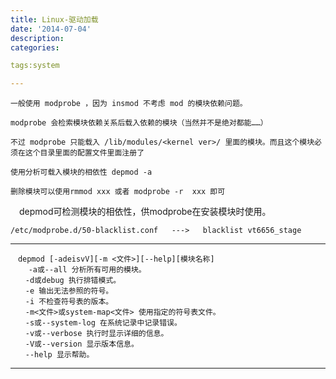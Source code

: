 ```yaml
---
title: Linux-驱动加载
date: '2014-07-04'
description:
categories:

tags:system

---
```


    一般使用 modprobe ，因为 insmod 不考虑 mod 的模块依赖问题。

    modprobe 会检索模块依赖关系后载入依赖的模块（当然并不是绝对都能……）

    不过 modprobe 只能载入 /lib/modules/<kernel ver>/ 里面的模块。而且这个模块必须在这个目录里面的配置文件里面注册了

    使用分析可载入模块的相依性 depmod -a

    删除模块可以使用rmmod xxx 或者 modprobe -r  xxx 即可

  　depmod可检测模块的相依性，供modprobe在安装模块时使用。

    /etc/modprobe.d/50-blacklist.conf   --->   blacklist vt6656_stage

----------------------------------------------------------------------------------------

	　depmod [-adeisvV][-m <文件>][--help][模块名称]
	    -a或--all 分析所有可用的模块。
	　　-d或debug 执行排错模式。
	　　-e 输出无法参照的符号。
	　　-i 不检查符号表的版本。
	　　-m<文件>或system-map<文件> 使用指定的符号表文件。
	　　-s或--system-log 在系统记录中记录错误。
	　　-v或--verbose 执行时显示详细的信息。
	　　-V或--version 显示版本信息。
	　　--help 显示帮助。

----------------------------------------------------------------------------------------

